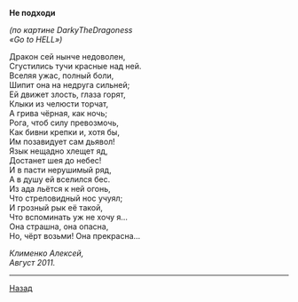 ﻿**Не подходи**  

_(по картине DarkyTheDragoness_  
_«Go to HELL»)_  

Дракон сей нынче недоволен,  
Сгустились тучи красные над ней.  
Вселяя ужас, полный боли,  
Шипит она на недруга сильней;  
Ей движет злость, глаза горят,  
Клыки из челюсти торчат,  
А грива чёрная, как ночь;  
Рога, чтоб силу превозмочь,  
Как бивни крепки и, хотя бы,  
Им позавидует сам дьявол!  
Язык нещадно хлещет яд,  
Достанет шея до небес!  
И в пасти нерушимый ряд,  
А в душу ей вселился бес.  
Из ада льётся к ней огонь,  
Что стреловидный нос учуял;  
И грозный рык её такой,  
Что вспоминать уж не хочу я…  
Она страшна, она опасна,  
Но, чёрт возьми! Она прекрасна…  

_Клименко Алексей,_  
_Август 2011._  

---

[Назад](./)

